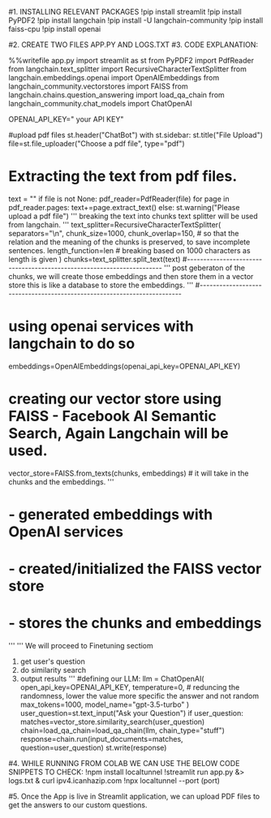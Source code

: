 #1. INSTALLING RELEVANT PACKAGES
!pip install streamlit
!pip install PyPDF2
!pip install langchain
!pip install -U langchain-community
!pip install faiss-cpu
!pip install openai

#2. CREATE TWO FILES APP.PY AND LOGS.TXT
#3. CODE EXPLANATION:

%%writefile app.py
import streamlit as st
from PyPDF2 import PdfReader
from langchain.text_splitter import RecursiveCharacterTextSplitter
from langchain.embeddings.openai import OpenAIEmbeddings
from langchain_community.vectorstores import FAISS
from langchain.chains.question_answering import load_qa_chain
from langchain_community.chat_models import ChatOpenAI

OPENAI_API_KEY=" your API KEY"

#upload pdf files
st.header("ChatBot")
with st.sidebar:
  st.title("File Upload")
  file=st.file_uploader("Choose a pdf file", type="pdf")

# Extracting the text from pdf files.
text = ""
if file is not None:
  pdf_reader=PdfReader(file)
  for page in pdf_reader.pages:
    text+=page.extract_text()
else:
  st.warning("Please upload a pdf file")
'''
breaking the text into chunks
text splitter will be used from langchain.
'''
text_splitter=RecursiveCharacterTextSplitter(
  separators="\n",
  chunk_size=1000,
  chunk_overlap=150, # so that the relation and the meaning of the chunks is preserved, to save incomplete sentences.
  length_function=len # breaking based on 1000 characters as length is given
)
chunks=text_splitter.split_text(text)
#----------------------------------------------------------------------
'''
post geberaton of the chunks, we will create those embeddings and then store them in a vector store
this is like a database to store the embeddings.
'''
#------------------------------------------------------------------------
# using openai services with langchain to do so
embeddings=OpenAIEmbeddings(openai_api_key=OPENAI_API_KEY)
# creating our vector store using FAISS - Facebook AI Semantic Search, Again Langchain will be used.
vector_store=FAISS.from_texts(chunks, embeddings) # it will take in the chunks and the embeddings.
'''
# - generated embeddings with OpenAI services
# - created/initialized the FAISS vector store
# - stores the chunks and embeddings
'''
'''
We will proceed to Finetuning sectiom
1. get user's question
2. do similarity search
3. output results
'''
#defining our LLM:
llm = ChatOpenAI(
    open_api_key=OPENAI_API_KEY,
    temperature=0, # reduncing the randomness, lower the value more specific the answer and not random
    max_tokens=1000,
    model_name="gpt-3.5-turbo"
)
user_question=st.text_input("Ask your Question")
if user_question:
  matches=vector_store.similarity_search(user_question)
  chain=load_qa_chain=load_qa_chain(llm, chain_type="stuff")
  response=chain.run(input_documents=matches, question=user_question)
  st.write(response)

#4. WHILE RUNNING FROM COLAB WE CAN USE THE BELOW CODE SNIPPETS TO CHECK:
!npm install localtunnel
!streamlit run app.py &> logs.txt & curl ipv4.icanhazip.com
!npx localtunnel --port (port)

#5. Once the App is live in Streamlit application, we can upload PDF files to get the answers to our custom questions.
